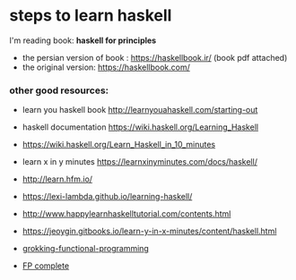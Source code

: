 # steps to learn haskell 
I'm reading book: **haskell for principles**
+ the persian version of book : https://haskellbook.ir/ (book pdf attached)
+ the original version: https://haskellbook.com/


### other good resources: 
+ learn you haskell book http://learnyouahaskell.com/starting-out
+ haskell documentation https://wiki.haskell.org/Learning_Haskell
+ https://wiki.haskell.org/Learn_Haskell_in_10_minutes
+ learn x in y minutes https://learnxinyminutes.com/docs/haskell/
+ http://learn.hfm.io/
+ https://lexi-lambda.github.io/learning-haskell/
+ http://www.happylearnhaskelltutorial.com/contents.html
+ https://jeoygin.gitbooks.io/learn-y-in-x-minutes/content/haskell.html

+ [grokking-functional-programming](https://livebook.manning.com/book/grokking-functional-programming/chapter-1/v-6/)
+ [FP complete](https://tech.fpcomplete.com/haskell/learn)
